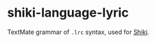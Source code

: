 # shiki-language-lyric

TextMate grammar of `.lrc` syntax, used for [Shiki].

[Shiki]: https://shiki.style